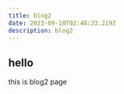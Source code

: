 ```yaml
---
title: blog2
date: 2023-09-10T02:48:23.219Z
description: blog2
---
```

## hello 

this is blog2 page